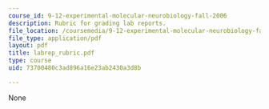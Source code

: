 ```yaml
---
course_id: 9-12-experimental-molecular-neurobiology-fall-2006
description: Rubric for grading lab reports.
file_location: /coursemedia/9-12-experimental-molecular-neurobiology-fall-2006/73700480c3ad896a16e23ab2430a3d8b_labrep_rubric.pdf
file_type: application/pdf
layout: pdf
title: labrep_rubric.pdf
type: course
uid: 73700480c3ad896a16e23ab2430a3d8b

---
```

None